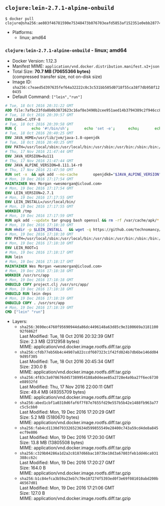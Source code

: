 ## `clojure:lein-2.7.1-alpine-onbuild`

```console
$ docker pull clojure@sha256:ae803f46781590e75348473b076703eafd5853af152351e0ebb287740710ff73
```

-	Platforms:
	-	linux; amd64

### `clojure:lein-2.7.1-alpine-onbuild` - linux; amd64

-	Docker Version: 1.12.3
-	Manifest MIME: `application/vnd.docker.distribution.manifest.v2+json`
-	Total Size: **70.7 MB (70655366 bytes)**  
	(compressed transfer size, not on-disk size)
-	Image ID: `sha256:c7eaed5d397635fef64a32222c0c3c531bb505d0718f55ca38f7db958f120435`
-	Default Command: `["lein","run"]`

```dockerfile
# Tue, 18 Oct 2016 20:31:22 GMT
ADD file:7afbc23fda8b0b3872623c16af8e3490b2cee951aed14b3794389c2f946cc8c7 in / 
# Tue, 18 Oct 2016 20:39:57 GMT
ENV LANG=C.UTF-8
# Tue, 18 Oct 2016 20:39:58 GMT
RUN { 		echo '#!/bin/sh'; 		echo 'set -e'; 		echo; 		echo 'dirname "$(dirname "$(readlink -f "$(which javac || which java)")")"'; 	} > /usr/local/bin/docker-java-home 	&& chmod +x /usr/local/bin/docker-java-home
# Tue, 18 Oct 2016 20:40:25 GMT
ENV JAVA_HOME=/usr/lib/jvm/java-1.8-openjdk
# Tue, 18 Oct 2016 20:40:25 GMT
ENV PATH=/usr/local/sbin:/usr/local/bin:/usr/sbin:/usr/bin:/sbin:/bin:/usr/lib/jvm/java-1.8-openjdk/jre/bin:/usr/lib/jvm/java-1.8-openjdk/bin
# Thu, 17 Nov 2016 21:47:44 GMT
ENV JAVA_VERSION=8u111
# Thu, 17 Nov 2016 21:47:44 GMT
ENV JAVA_ALPINE_VERSION=8.111.14-r0
# Thu, 17 Nov 2016 21:47:50 GMT
RUN set -x 	&& apk add --no-cache 		openjdk8="$JAVA_ALPINE_VERSION" 	&& [ "$JAVA_HOME" = "$(docker-java-home)" ]
# Mon, 19 Dec 2016 17:17:54 GMT
MAINTAINER Wes Morgan <wesmorgan@icloud.com>
# Mon, 19 Dec 2016 17:17:54 GMT
ENV LEIN_VERSION=2.7.1
# Mon, 19 Dec 2016 17:17:55 GMT
ENV LEIN_INSTALL=/usr/local/bin/
# Mon, 19 Dec 2016 17:17:55 GMT
WORKDIR /tmp
# Mon, 19 Dec 2016 17:17:59 GMT
RUN apk add --update tar gnupg bash openssl && rm -rf /var/cache/apk/*
# Mon, 19 Dec 2016 17:18:10 GMT
RUN mkdir -p $LEIN_INSTALL   && wget -q https://github.com/technomancy/leiningen/archive/$LEIN_VERSION.tar.gz   && echo "Comparing archive checksum ..."   && echo "876221e884780c865c2ce5c9aa5675a7cae9f215 *$LEIN_VERSION.tar.gz" | sha1sum -c -   && mkdir ./leiningen   && tar -xzf $LEIN_VERSION.tar.gz  -C ./leiningen/ --strip-components=1   && mv leiningen/bin/lein-pkg $LEIN_INSTALL/lein   && rm -rf $LEIN_VERSION.tar.gz ./leiningen   && chmod 0755 $LEIN_INSTALL/lein   && wget -q https://github.com/technomancy/leiningen/releases/download/$LEIN_VERSION/leiningen-$LEIN_VERSION-standalone.zip   && wget -q https://github.com/technomancy/leiningen/releases/download/$LEIN_VERSION/leiningen-$LEIN_VERSION-standalone.zip.asc   && gpg --keyserver pool.sks-keyservers.net --recv-key 2E708FB2FCECA07FF8184E275A92E04305696D78   && echo "Verifying Jar file signature ..."   && gpg --verify leiningen-$LEIN_VERSION-standalone.zip.asc   && rm leiningen-$LEIN_VERSION-standalone.zip.asc   && mkdir -p /usr/share/java   && mv leiningen-$LEIN_VERSION-standalone.zip /usr/share/java/leiningen-$LEIN_VERSION-standalone.jar
# Mon, 19 Dec 2016 17:18:10 GMT
ENV PATH=/usr/local/sbin:/usr/local/bin:/usr/sbin:/usr/bin:/sbin:/bin:/usr/lib/jvm/java-1.8-openjdk/jre/bin:/usr/lib/jvm/java-1.8-openjdk/bin:/usr/local/bin/
# Mon, 19 Dec 2016 17:18:10 GMT
ENV LEIN_ROOT=1
# Mon, 19 Dec 2016 17:18:17 GMT
RUN lein
# Mon, 19 Dec 2016 17:18:17 GMT
MAINTAINER Wes Morgan <wesmorgan@icloud.com>
# Mon, 19 Dec 2016 17:18:18 GMT
WORKDIR /usr/src/app
# Mon, 19 Dec 2016 17:18:18 GMT
ONBUILD COPY project.clj /usr/src/app/
# Mon, 19 Dec 2016 17:18:18 GMT
ONBUILD RUN lein deps
# Mon, 19 Dec 2016 17:18:19 GMT
ONBUILD COPY . /usr/src/app
# Mon, 19 Dec 2016 17:18:19 GMT
CMD ["lein" "run"]
```

-	Layers:
	-	`sha256:3690ec4760f95690944da86dc4496148a63d85c9e3100669a318110092f6862f`  
		Last Modified: Tue, 18 Oct 2016 20:32:39 GMT  
		Size: 2.3 MB (2312958 bytes)  
		MIME: application/vnd.docker.image.rootfs.diff.tar.gzip
	-	`sha256:cfdb77eb56b4c44907a822ccdf607323c1f42fd024b7db6be146dd049d95f305`  
		Last Modified: Tue, 18 Oct 2016 20:45:34 GMT  
		Size: 230.0 B  
		MIME: application/vnd.docker.image.rootfs.diff.tar.gzip
	-	`sha256:4f83c3a978676d457389954188a0d4eae85a2728e4a9ba27f6ec6730e88932fd`  
		Last Modified: Thu, 17 Nov 2016 22:00:11 GMT  
		Size: 49.4 MB (49355709 bytes)  
		MIME: application/vnd.docker.image.rootfs.diff.tar.gzip
	-	`sha256:abed1cbf1a0310d6faf6f7f87e7655fd29e557b5b42e1488fb963a77c5c5cbb0`  
		Last Modified: Mon, 19 Dec 2016 17:20:29 GMT  
		Size: 5.2 MB (5180670 bytes)  
		MIME: application/vnd.docker.image.rootfs.diff.tar.gzip
	-	`sha256:fab4cd1130d793326523634d599855549e28400c743a59cd4de8a845ecf9e806`  
		Last Modified: Mon, 19 Dec 2016 17:20:30 GMT  
		Size: 13.8 MB (13805508 bytes)  
		MIME: application/vnd.docker.image.rootfs.diff.tar.gzip
	-	`sha256:c329b04286a1d2a2c8187d66bac1073be10d3a67803feb1dd46ca931388cc62c`  
		Last Modified: Mon, 19 Dec 2016 17:20:27 GMT  
		Size: 164.0 B  
		MIME: application/vnd.docker.image.rootfs.diff.tar.gzip
	-	`sha256:b1c84efca3b59a23eb7c70e107274f5393ed0f3e69f081010abd200b46567d01`  
		Last Modified: Mon, 19 Dec 2016 17:21:06 GMT  
		Size: 127.0 B  
		MIME: application/vnd.docker.image.rootfs.diff.tar.gzip
